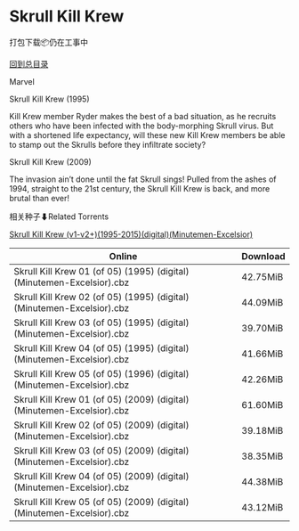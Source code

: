 # Skrull Kill Krew

打包下载📦仍在工事中

[回到总目录](/Catalogs.md)

Marvel

Skrull Kill Krew (1995)

Kill Krew member Ryder makes the best of a bad situation, as he recruits others who have been infected with the body-morphing Skrull virus. But with a shortened life expectancy, will these new Kill Krew members be able to stamp out the Skrulls before they infiltrate society?



Skrull Kill Krew (2009)

The invasion ain’t done until the fat Skrull sings! Pulled from the ashes of 1994, straight to the 21st century, the Skrull Kill Krew is back, and more brutal than ever! 





相关种子⬇Related Torrents

[Skrull Kill Krew (v1-v2+)(1995-2015)(digital)(Minutemen-Excelsior)](https://github.com/alicewish/markdown/blob/master/torrent/Skrull-Kill-Krew--v1-v2---1995-2015--digital--Minutemen-Excelsior.md)

Online | Download
--- | ---
Skrull Kill Krew 01 (of 05) (1995) (digital) (Minutemen-Excelsior).cbz | 42.75MiB
Skrull Kill Krew 02 (of 05) (1995) (digital) (Minutemen-Excelsior).cbz | 44.09MiB
Skrull Kill Krew 03 (of 05) (1995) (digital) (Minutemen-Excelsior).cbz | 39.70MiB
Skrull Kill Krew 04 (of 05) (1995) (digital) (Minutemen-Excelsior).cbz | 41.66MiB
Skrull Kill Krew 05 (of 05) (1996) (digital) (Minutemen-Excelsior).cbz | 42.26MiB
Skrull Kill Krew 01 (of 05) (2009) (digital) (Minutemen-Excelsior).cbz | 61.60MiB
Skrull Kill Krew 02 (of 05) (2009) (digital) (Minutemen-Excelsior).cbz | 39.18MiB
Skrull Kill Krew 03 (of 05) (2009) (digital) (Minutemen-Excelsior).cbz | 38.35MiB
Skrull Kill Krew 04 (of 05) (2009) (digital) (Minutemen-Excelsior).cbz | 44.38MiB
Skrull Kill Krew 05 (of 05) (2009) (digital) (Minutemen-Excelsior).cbz | 43.12MiB